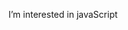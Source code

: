 I’m interested in javaScript

<!---
oguzyurek/oguzyurek is a ✨ special ✨ repository because its `README.md` (this file) appears on your GitHub profile.
You can click the Preview link to take a look at your changes.
--->
